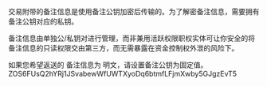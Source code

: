 交易附带的备注信息是使用备注公钥加密后传输的。为了解密备注信息，需要拥有备注公钥对应的私钥。

备注信息由单独公/私钥对进行管理，而非兼用活跃权限职权实体可让你安全的将备注信息的只读权限交由第三方，而无需暴露在资金控制权外泄的风险下。

如果您希望返送的 备注信息为 明文，请设置备注公钥为固定值。 ZOS6FUsQ2hYRj1JSvabewWfUWTXyoDq6btmfLFjmXwby5GJgzEvT5